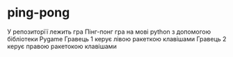 # ping-pong
У репозиторїї лежить гра Пінг-понг 
гра на мові python з допомогою бібліотеки Pygame
Гравець 1 керує лівою ракеткою клавішами
Гравець 2 керує правою ракетокою клавішами
